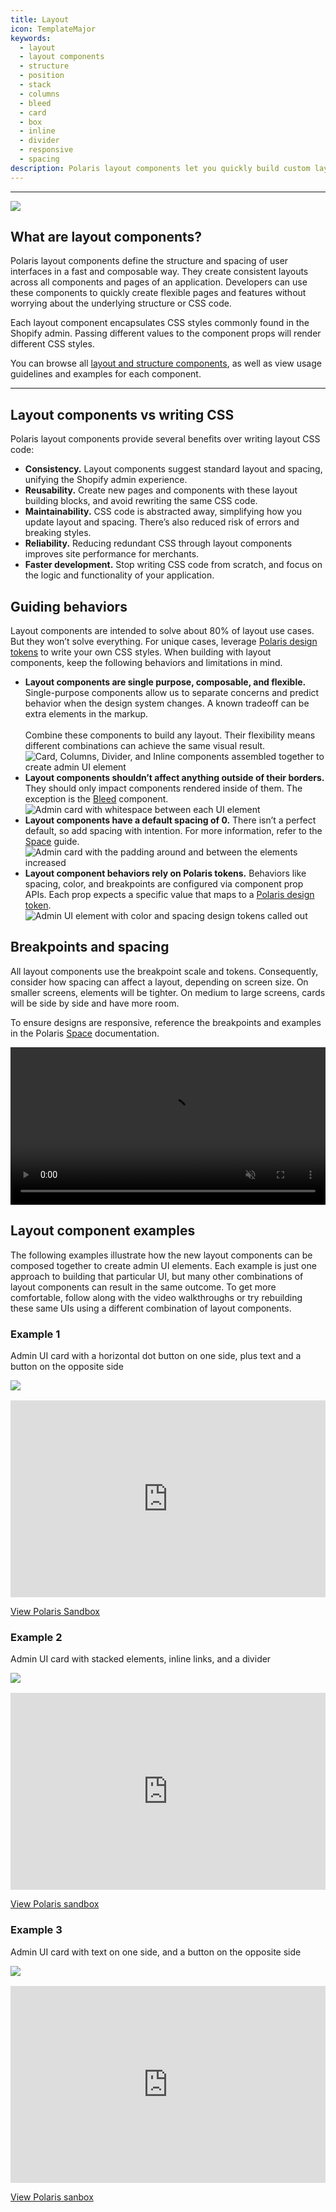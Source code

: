 ```yaml
---
title: Layout
icon: TemplateMajor
keywords:
  - layout
  - layout components
  - structure
  - position
  - stack
  - columns
  - bleed
  - card
  - box
  - inline
  - divider
  - responsive
  - spacing
description: Polaris layout components let you quickly build custom layouts without writing CSS code.
---
```


<style>
  .video {
    max-width: 560px;
    min-height: 315;
    margin-top: 1rem;
  }

  .video iframe {
    width: 100%;
  }
</style>

---

<!-- <div>
  <img src="/images/foundations/design/layout/layout-banner.png" alt="">
</div> -->

![](/images/foundations/design/layout/layout-banner.png)

## What are layout components?

Polaris layout components define the structure and spacing of user interfaces in a fast and composable way. They create consistent layouts across all components and pages of an application. Developers can use these components to quickly create flexible pages and features without worrying about the underlying structure or CSS code.

Each layout component encapsulates CSS styles commonly found in the Shopify admin. Passing different values to the component props will render different CSS styles.

You can browse all [layout and structure components](/components/layout-and-structure), as well as view usage guidelines and examples for each component.

---

## Layout components vs writing CSS

Polaris layout components provide several benefits over writing layout CSS code:

- **Consistency.** Layout components suggest standard layout and spacing, unifying the Shopify admin experience.
- **Reusability.** Create new pages and components with these layout building blocks, and avoid rewriting the same CSS code.
- **Maintainability.** CSS code is abstracted away, simplifying how you update layout and spacing. There’s also reduced risk of errors and breaking styles.
- **Reliability.** Reducing redundant CSS through layout components improves site performance for merchants.
- **Faster development.** Stop writing CSS code from scratch, and focus on the logic and functionality of your application.

## Guiding behaviors

Layout components are intended to solve about 80% of layout use cases. But they won’t solve everything. For unique cases, leverage [Polaris design tokens](/tokens/colors) to write your own CSS styles. When building with layout components, keep the following behaviors and limitations in mind.

<div as="SideBySide">

- <span>**Layout components are single purpose, composable, and flexible.** Single-purpose components allow us to separate concerns and predict behavior when the design system changes. A known tradeoff can be extra elements in the markup. <br /><br />Combine these components to build any layout. Their flexibility means different combinations can achieve the same visual result.</span> ![Card, Columns, Divider, and Inline components assembled together to create admin UI element](/images/foundations/design/layout/single-purpose-composible-flexible@2x.png)
- <span>**Layout components shouldn’t affect anything outside of their borders.** They should only impact components rendered inside of them. The exception is the [Bleed](/components/layout-and-structure/bleed) component.</span> ![Admin card with whitespace between each UI element](/images/foundations/design/layout/outside-borders@2x.png)
- <span>**Layout components have a default spacing of 0.** There isn’t a perfect default, so add spacing with intention. For more information, refer to the [Space](/design/space) guide.</span> ![Admin card with the padding around and between the elements increased](/images/foundations/design/layout/default-spacing@2x.png)
- <span>**Layout component behaviors rely on Polaris tokens.** Behaviors like spacing, color, and breakpoints are configured via component prop APIs. Each prop expects a specific value that maps to a [Polaris design token](/tokens/colors).</span> ![Admin UI element with color and spacing design tokens called out](/images/foundations/design/layout/tokens@2x.png)

</div>

## Breakpoints and spacing

All layout components use the breakpoint scale and tokens. Consequently, consider how spacing can affect a layout, depending on screen size. On smaller screens, elements will be tighter. On medium to large screens, cards will be side by side and have more room.

To ensure designs are responsive, reference the breakpoints and examples in the Polaris [Space](/design/space) documentation.

<video width="100%" height="auto" controls autoplay muted loop>
  <source src="/images/foundations/design/space/breakpoints.mp4" type="video/mp4">
  <p>Browser window resizing with the overlayed column grid dynamically adjusting to the size</p>
</video>

## Layout component examples

The following examples illustrate how the new layout components can be composed together to create admin UI elements. Each example is just one approach to building that particular UI, but many other combinations of layout components can result in the same outcome. To get more comfortable, follow along with the video walkthroughs or try rebuilding these same UIs using a different combination of layout components.

### Example 1

Admin UI card with a horizontal dot button on one side, plus text and a button on the opposite side

![](/images/foundations/design/layout/example1.png)

<div class="video">
  <iframe width="560" height="315" src="https://www.youtube.com/embed/D_MsLKbdcGs?controls=0" title="YouTube video player" frameborder="0" allow="accelerometer; autoplay; clipboard-write; encrypted-media; gyroscope; picture-in-picture; web-share" allowfullscreen></iframe>
</div>

[View Polaris Sandbox](https://polaris.shopify.com/sandbox?code=N4Igxg9gJgpiBcIA8AhCAPABABwIZSgEsA7AcwF4AdEANmoD5LjNMkBBAG2wAtcBhXACcojZi0zAA9ACppmJuPEAVbjEylc2HIIhaAzjAAuezIdWY9eMGoBGRgO4wYzGLjDdM7whyiYSp804eXABlQzcAa0w%2BCABbbAhiZ0MFRXVNTDdrbGNMCABXQQsrElJMWD1CUmZDCAjnE1wTADdcDnyYE25DQ2w9eElJBI4hQj0AOj1uXUIAMwBPcchYyVr64j1JSzdS1MVZSQBfPdYg3jDI9OwqEAAmakxZ-I4OAHVCKDNRRSlZE5YYu1Yhs-CYbPlvIZMPZCGZoiEQupBB9MPliLAimY1NNoJl0ZkwNlcnwEUiUbgesjwYZOv9HhBMeZIECQdgdNg6QdjmJFEhAflgSZmQKNjcAIyzIq4fK1Bh0lhIJQwdBQpo3DkgTCtZG4YiGG6qfClACyUDlPLSLAAmgUiokOCQ1HpaoI1GNiIBMAihumcmHmRnlrEkSpV30trBQMtqzGwI38hEgxHIwAAEgzCAAvRLhDgAEQgxmNJAZh3oSEkkZ6iTDvMk-MFNfEiuVqr06vN4cw%2Bc9UNmDNIRlMEEwrtiEGaaixOCaensDN89lUzHmBQ9rpHrig8yHFnCghSFsUBhepXGdPLIcMjfLZ1C4TAEUbvzpaCwpEIE5MK-yBOsehMtSYLEurbiSiJsj6%2B6EJ0eK%2BFkMA5CYtrlJ0VQ1HUDTyIe9JFM68wOmQmSUoQ1KdOMmAAJKGAA5EhhRARAzpajAgh6BS3hqCM35QssCRJHqnJHCcqAYNOBClCgHAQA%2BFz7jcAAsHZpKgUbVgASjAY4TpgAAKM5zsI5aVtG14VhgYY3lwvACMIohGeZTAgAANCAWKxJ0CAANogFJYBtDA8DOCAAC6Lkwp83B6F5ADsNAABzBYcQA)

### Example 2

Admin UI card with stacked elements, inline links, and a divider

![](/images/foundations/design/layout/example2.png)

<div class="video">
  <iframe width="560" height="315" src="https://www.youtube.com/embed/VRRakuy85ss?controls=0" title="YouTube video player" frameborder="0" allow="accelerometer; autoplay; clipboard-write; encrypted-media; gyroscope; picture-in-picture; web-share" allowfullscreen></iframe>
</div>

[View Polaris sandbox](https://polaris.shopify.com/playroom/index.html?code=N4Igxg9gJgpiBcIA8AhCAPABABwIZSgEsA7AcwF4AdEADmoD5LjNMkBBAG2wAtcBhXACcojZi1aceuAMoAXXGADWmUrmxUQAFgZNx4pABUY6WZlwBnDdwBM1TADchhXMVlWY%2BEqQCyUHWL0WAAUAVwAjDkJzbhgoTA4XUhDcUhhzXUCkAHojE1FA1lzTCw1sO0gOCEENc3CoENj-ApY2MFlCexhMEkxZGMwAWyFFGFlzXpiATwByTswwmBhmfFg42QgzYjj7KMIIrvXMMBDzdYGYQXMAOgy9bKL8zJQORbihwVISAEliSOIYDQAViazSQABEOoRYIJMFlHncss9XvD9D8-l1cJFSMQangwDAALQLWQAd0WxBBBSQaJIXVU6mo2hAKKpRTMlmoZRAmAAZhBXAB1GCEUjcNzUcwwAZ7CAcPzM27NFgAUTIkWiiqpOWMsnowDs1AAvpqnvhUvQwTAebgQhxZNkUGaYCz9Fkaf8XSwkAAZEiKeh8XhkLqwa22%2B1ZX3Ef0m7Lu52xpGxQZCT7EeNAuzvNPPCBKVVQTMKgJPDAmvRhBSKUiCCAhLYaStKGt1rbUcviPAELwaJkdlhhKrQ3NKORCcUgIg7aHtksFQfCC4AJU8JwLY8EE9sIH78yHy9X5gLBY0247nv0bJKnMpSswQVrA2wpmOpwg50u3WYtWw2CqsmTQQYE%2BflxkOaIIGwL8JmFGFKjATFdxYBIyGSVJMBOLwYNYKN-WkbhIMIHlJkwABxGBZTzXB2n5TA2F-bJcPoG450ybU8g7B0MBdB0XliFFskkXgxyUR5BK4XgBGEUQuPQUQQAAGhAPopTSBAAG0QHgzEYHgJYQAAXSUkkoT6cwNIAdgANhoAzDSAA)

### Example 3

Admin UI card with text on one side, and a button on the opposite side

![](/images/foundations/design/layout/example3.png)


<div class="video">
  <iframe width="560" height="315" src="https://www.youtube.com/embed/3ww0V5drMhk" title="YouTube video player" frameborder="0" allow="accelerometer; autoplay; clipboard-write; encrypted-media; gyroscope; picture-in-picture; web-share" allowfullscreen></iframe>
</div>

[View Polaris sanbox](https://polaris.shopify.com/playroom/index.html?code=N4Igxg9gJgpiBcIA8AFAhgcxgPgDoDsACQpAQQBsAHACzQGUAXNMAa0IzUoF5cQAOXniLESFGmgDCaAE5QhIkUgCS%2BcgEt8MQmnUZ8PEAGdKzGAFoARjAYB3GDHy9CF8hFYU1eg2AcMY0pw5uXgAWQQIFBSQAFRgADwZ5SIVSMAY1ADc0P0IGajVDQlcwbLUIIjUAM0I1BgByQqsNDEIAV0MYKEJKiGlCQwY3Fmaa-AzfXoBPABoI5JFK1vJKtXJ1fBbe2GlDacJe-pg1kcppaFa0wznkpAB6WISkm4AhVoZB-GxU9Kyc4tLyndXu9yk9FLcVOscNcSLcxLQpLIknd4fQmKwhHd0FghCBpiA8jAALYwQwIADaIH%2B5Bg8AcIAAuvibGooHkyfByQB2ABsfGmAEYAAwhIUMgC%2BQA)
